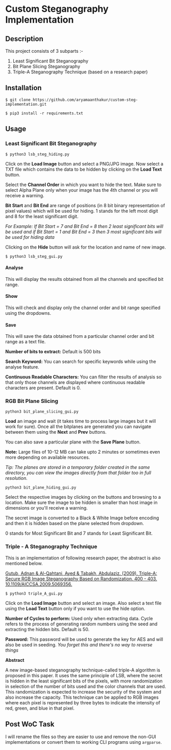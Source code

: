 # Custom Steganography Implementation

## Description

This project consists of 3 subparts :-

1. Least Significant Bit Steganography
2. Bit Plane Slicing Steganography
3. Triple-A Steganography Technique (based on a research paper)

## Installation

`$ git clone https://github.com/aryamaanthakur/custom-steg-implementation.git`

`$ pip3 install -r requirements.txt`

## Usage

### Least Significant Bit Steganography

`$ python3 lsb_steg_hiding.py`

Click on the **Load Image** button and select a PNG/JPG image. Now select a TXT file which contains the data to be hidden by clicking on the **Load Text** button.

Select the **Channel Order** in which you want to hide the text. Make sure to select Alpha Plane only when your image has the 4th channel or you will receive a warning.

**Bit Start** and **Bit End** are range of positions (in 8 bit binary representation of pixel values) which will be used for hiding. 1 stands for the left most digit and 8 for the least significant digit.

*For Example: If Bit Start = 7 and Bit End = 8 then 2 least significant bits will be used and if Bit Start = 1 and Bit End = 3 then 3 most significant bits will be used for hiding data*

Clicking on the **Hide** button will ask for the location and name of new image.

`$ python3 lsb_steg_gui.py`

#### Analyse
This will display the results obtained from all the channels and specified bit range.
#### Show
This will check and display only the channel order and bit range specified using the dropdowns.
#### Save
This will save the data obtained from a particular channel order and bit range as a text file.

**Number of bits to extract:** Default is 500 bits

**Search Keyword:** You can search for specific keywords while using the analyse feature.

**Continuous Readable Characters:** You can filter the results of analysis so that only those channels are displayed where continuous readable characters are present. Default is 0.

### RGB Bit Plane Slicing

`python3 bit_plane_slicing_gui.py`

**Load** an image and wait (it takes time to process large images but it will work for sure).
Once all the bitplanes are generated you can navigate between them using the **Next** and **Prev** buttons.

You can also save a particular plane with the **Save Plane** button.

**Note:** Large files of 10-12 MB can take upto 2 minutes or sometimes even more depending on available resources.


*Tip: The planes are stored in a temporary folder created in the same directory, you can view the images directly from that folder too in full resolution.*

`python3 bit_plane_hiding_gui.py`

Select the respective images by clicking on the buttons and browsing to a location. Make sure the image to be hidden is smaller than host image in dimensions or you'll receive a warning.

The secret image is converted to a Black & White Image before encoding and then it is hidden based on the plane selected from dropdown.

0 stands for Most Significant Bit and 7 stands for Least Significant Bit.

### Triple - A Steganography Technique

This is an implementation of following research paper, the abstract is also mentioned below.

[Gutub, Adnan & Al-Qahtani, Ayed & Tabakh, Abdulaziz. (2009). Triple-A: Secure RGB Image Steganography Based on Randomization. 400 - 403. 10.1109/AICCSA.2009.5069356.](https://www.researchgate.net/publication/224503189_Triple-A_Secure_RGB_Image_Steganography_Based_on_Randomization)

`$ python3 triple_A_gui.py`

Click on the **Load Image** button and select an image. Also select a text file using the **Load Text** button only if you want to use the hide option.

**Number of Cycles to perform:** Used only when extracting data. Cycle refers to the process of generating random numbers using the seed and extracting the hidden bits. Default is 50.

**Password:** This password will be used to generate the key for AES and will also be used in seeding. *You forget this and there's no way to reverse things*

**Abstract**

A new image-based steganography technique-called triple-A algorithm is proposed in this paper. It uses the same principle of LSB, where the secret is hidden in the least significant bits of the pixels, with more randomization in selection of the number of bits used and the color channels that are used. This randomization is expected to increase the security of the system and also increase the capacity. This technique can be applied to RGB images where each pixel is represented by three bytes to indicate the intensity of red, green, and blue in that pixel.

## Post WoC Task
I will rename the files so they are easier to use and remove the non-GUI implementations or convert them to working CLI programs using `argparse`.